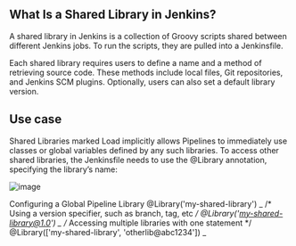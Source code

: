 
## What Is a Shared Library in Jenkins?

A shared library in Jenkins is a collection of Groovy scripts shared between different Jenkins jobs. To run the scripts, they are pulled into a Jenkinsfile.

Each shared library requires users to define a name and a method of retrieving source code. These methods include local files, Git repositories, and Jenkins SCM plugins. Optionally, users can also set a default library version.


## Use case

Shared Libraries marked Load implicitly allows Pipelines to immediately use classes or global variables defined by any such libraries. To access other shared libraries, the Jenkinsfile needs to use the @Library annotation, specifying the library’s name:

![image](https://user-images.githubusercontent.com/59709429/182849480-fc35f493-3bc7-485e-9bdd-01e0b88a5b6d.png)


Configuring a Global Pipeline Library
@Library('my-shared-library') _
/* Using a version specifier, such as branch, tag, etc */
@Library('my-shared-library@1.0') _
/* Accessing multiple libraries with one statement */
@Library(['my-shared-library', 'otherlib@abc1234']) _
